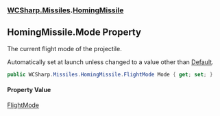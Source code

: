 ### [WCSharp.Missiles](WCSharp.Missiles.md 'WCSharp.Missiles').[HomingMissile](WCSharp.Missiles.HomingMissile.md 'WCSharp.Missiles.HomingMissile')

## HomingMissile.Mode Property

The current flight mode of the projectile.  
  
Automatically set at launch unless changed to a value other than [Default](WCSharp.Missiles.HomingMissile.FlightMode.md#WCSharp.Missiles.HomingMissile.FlightMode.Default 'WCSharp.Missiles.HomingMissile.FlightMode.Default').

```csharp
public WCSharp.Missiles.HomingMissile.FlightMode Mode { get; set; }
```

#### Property Value
[FlightMode](WCSharp.Missiles.HomingMissile.FlightMode.md 'WCSharp.Missiles.HomingMissile.FlightMode')